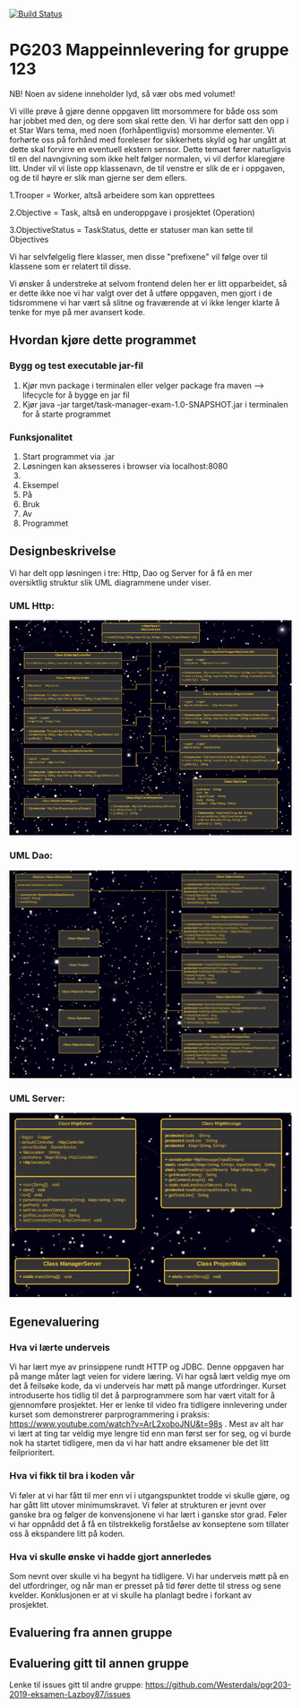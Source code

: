 [![Build Status](https://travis-ci.com/Westerdals/pgr203-2019-eksamen-Petlas88.svg?token=DbSPpASsFkxmHsN384Nm&branch=master)](https://travis-ci.com/Westerdals/pgr203-2019-eksamen-Petlas88)

# PG203 Mappeinnlevering for gruppe 123

NB! Noen av sidene inneholder lyd, så vær obs med volumet!

Vi ville prøve å gjøre denne oppgaven litt morsommere for både oss som har jobbet med den, og dere som skal rette den. Vi har derfor satt den opp i et Star Wars tema, med noen (forhåpentligvis) morsomme elementer. Vi forhørte oss på forhånd med foreleser for sikkerhets skyld og har ungått at dette skal forvirre en eventuell ekstern sensor. Dette temaet fører naturligvis til en del navngivning som ikke helt følger normalen, vi vil derfor klaregjøre litt. Under vil vi liste opp klassenavn, de til venstre er slik de er i oppgaven, og de til høyre er slik man gjerne ser dem ellers.

1.Trooper = Worker, altså arbeidere som kan opprettees

2.Objective = Task, altså en underoppgave i prosjektet (Operation)

3.ObjectiveStatus = TaskStatus, dette er statuser man kan sette til Objectives

Vi har selvfølgelig flere klasser, men disse "prefixene" vil følge over til klassene som er relatert til disse.

Vi ønsker å understreke at selvom frontend delen her er litt opparbeidet, så er dette ikke noe vi har valgt over det å utføre oppgaven, men gjort i de tidsrommene vi har vært så slitne og fraværende at vi ikke lenger klarte å tenke for mye på mer avansert kode.

 

## Hvordan kjøre dette programmet

### Bygg og test executable jar-fil

1. Kjør mvn package i terminalen eller velger package fra maven --> lifecycle for å bygge en jar fil
2. Kjør java -jar target/task-manager-exam-1.0-SNAPSHOT.jar i terminalen for å starte programmet

### Funksjonalitet

1. Start programmet via .jar
2. Løsningen kan aksesseres i browser via localhost:8080
3. 
4. Eksempel
5. På
6. Bruk
7. Av
8. Programmet

## Designbeskrivelse

Vi har delt opp løsningen i tre: Http, Dao og Server for å få en mer oversiktlig struktur slik UML diagrammene under viser.

### UML Http:

![](docs/httpUML.PNG)

### UML Dao:

![](docs/daoUML.PNG)

### UML Server:

![](docs/serverUML.PNG)



## Egenevaluering

### Hva vi lærte underveis
Vi har lært mye av prinsippene rundt HTTP og JDBC. Denne oppgaven har på mange måter lagt veien for videre læring. Vi har også lært veldig mye om det å feilsøke kode, da vi underveis har møtt på mange utfordringer. Kurset introduserte hos tidlig til det å parprogrammere som har vært vitalt for å gjennomføre prosjektet. Her er lenke til video fra tidligere innlevering under kurset som demonstrerer parprogrammering i praksis: https://www.youtube.com/watch?v=ArL2xoboJNU&t=98s . Mest av alt har vi lært at ting tar veldig mye lengre tid enn man først ser for seg, og vi burde nok ha startet tidligere, men da vi har hatt andre eksamener ble det litt feilprioritert.
### Hva vi fikk til bra i koden vår
Vi føler at vi har fått til mer enn vi i utgangspunktet trodde vi skulle gjøre, og har gått litt utover minimumskravet. Vi føler at strukturen er jevnt over ganske bra og følger de konvensjonene vi har lært i ganske stor grad. Føler vi har oppnådd det å få en tilstrekkelig forståelse av konseptene som tillater oss å ekspandere litt på koden.
### Hva vi skulle ønske vi hadde gjort annerledes
Som nevnt over skulle vi ha begynt ha tidligere. Vi har underveis møtt på en del utfordringer, og når man er presset på tid fører dette til stress og sene kvelder. Konklusjonen er at vi skulle ha planlagt bedre i forkant av prosjektet. 
## Evaluering fra annen gruppe

## Evaluering gitt til annen gruppe

Lenke til issues gitt til andre gruppe:  https://github.com/Westerdals/pgr203-2019-eksamen-Lazboy87/issues
